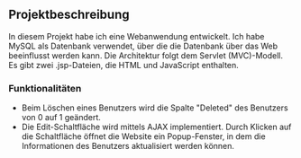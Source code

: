 ## Projektbeschreibung

In diesem Projekt habe ich eine Webanwendung entwickelt. Ich habe MySQL als Datenbank verwendet, über die die Datenbank über das Web beeinflusst werden kann. Die Architektur folgt dem Servlet (MVC)-Modell. Es gibt zwei .jsp-Dateien, die HTML und JavaScript enthalten.

### Funktionalitäten

- Beim Löschen eines Benutzers wird die Spalte "Deleted" des Benutzers von 0 auf 1 geändert.
- Die Edit-Schaltfläche wird mittels AJAX implementiert. Durch Klicken auf die Schaltfläche öffnet die Website ein Popup-Fenster, in dem die Informationen des Benutzers aktualisiert werden können.

